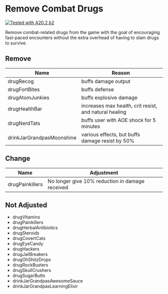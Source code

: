 # Remove Combat Drugs

[![Tested with A20.2 b2](https://img.shields.io/badge/A20.2%20b2-tested-blue.svg)](https://7daystodie.com/)

Remove combat-related drugs from the game with the goal of encouraging fast-paced encounters without the extra overhead of having to slam drugs to survive.

## Remove

Name | Reason
--- | ---
drugRecog | buffs damage output
drugFortBites | buffs defense
drugAtomJunkies | buffs explosive damage
drugHealthBar | increases max health, crit resist, and natural healing
drugNerdTats | buffs user with AOE shock for 5 minutes
drinkJarGrandpasMoonshine | various effects, but buffs damage resist by 50%

## Change

Name | Adjustment
--- | ---
drugPainkillers | No longer give 10% reduction in damage received

## Not Adjusted

- drugVitamins
- drugPainkillers
- drugHerbalAntibiotics
- drugSteroids
- drugCovertCats
- drugEyeCandy
- drugHackers
- drugJailBreakers
- drugOhShitzDrops
- drugRockBusters
- drugSkullCrushers
- drugSugarButts
- drinkJarGrandpasAwesomeSauce
- drinkJarGrandpasLearningElixir
